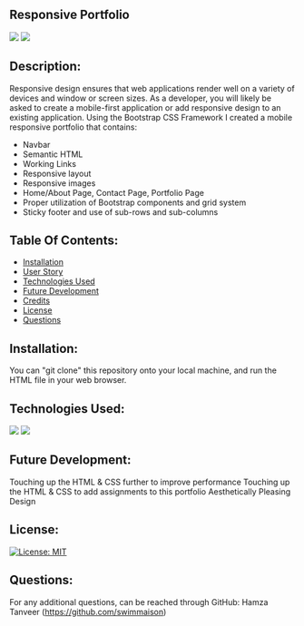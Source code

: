 ## Responsive Portfolio
<img src="https://img.shields.io/badge/Made%20With-HTML-brightgreen/relativePath"> <img src="https://img.shields.io/badge/Made%20With-CSS-yellow/relativePath">

## Description: 
Responsive design ensures that web applications render well on a variety of devices and window or screen sizes. As a developer, you will likely be asked to create a mobile-first application or add responsive design to an existing application.
Using the Bootstrap CSS Framework I created a mobile responsive portfolio that contains:

* Navbar
* Semantic HTML
* Working Links
* Responsive layout
* Responsive images
* Home/About Page, Contact Page, Portfolio Page
* Proper utilization of Bootstrap components and grid system
* Sticky footer and use of sub-rows and sub-columns 

## Table Of Contents:
  * [Installation](#installation)
  * [User Story](#userstory)
  * [Technologies Used](#technologiesused)
  * [Future Development](#futuredevelopment)
  * [Credits](#credits)
  * [License](#license)
  * [Questions](#questions)

## Installation:
You can "git clone" this repository onto your local machine, and run the HTML file in your web browser. 

## Technologies Used: 
<img src="https://img.shields.io/badge/Made%20With-HTML-brightgreen/relativePath"> <img src="https://img.shields.io/badge/Made%20With-CSS-yellow/relativePath">

## Future Development:
Touching up the HTML & CSS further to improve performance
Touching up the HTML & CSS to add assignments to this portfolio
Aesthetically Pleasing Design

## License: 
[![License: MIT](https://img.shields.io/badge/License-MIT-yellow.svg)](https://opensource.org/licenses/MIT)

## Questions: 

For any additional questions, can be reached through GitHub: Hamza Tanveer (https://github.com/swimmaison)
